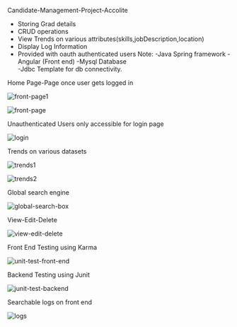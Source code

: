  Candidate-Management-Project-Accolite
- Storing Grad details
- CRUD operations
- View Trends on various attributes(skills,jobDescription,location)
- Display Log Information
- Provided with oauth authenticated users 
Note:
  -Java Spring framework
  -Angular (Front end)
  -Mysql Database  
  -Jdbc Template for db connectivity.

Home Page-Page once user gets logged in 

![front-page1](https://user-images.githubusercontent.com/49608687/117282370-4ca81f00-ae82-11eb-97d6-8813d1fc8026.JPG)

![front-page](https://user-images.githubusercontent.com/49608687/117281873-bd9b0700-ae81-11eb-9111-ff9c04d804db.JPG)

Unauthenticated Users only accessible for login page 

![login](https://user-images.githubusercontent.com/49608687/117283968-f805a380-ae83-11eb-8e3f-29019d551549.JPG)

Trends on various datasets

![trends1](https://user-images.githubusercontent.com/49608687/117282344-444fe400-ae82-11eb-8df8-add70ace648f.JPG)

![trends2](https://user-images.githubusercontent.com/49608687/117282361-487c0180-ae82-11eb-9d70-fc86d26b23b7.JPG)


Global search engine


![global-search-box](https://user-images.githubusercontent.com/49608687/117282519-782b0980-ae82-11eb-9386-86e26c50afdb.JPG)

View-Edit-Delete 

![view-edit-delete](https://user-images.githubusercontent.com/49608687/117282483-6ea1a180-ae82-11eb-9587-62433efe990e.JPG)



Front End Testing using Karma

![unit-test-front-end](https://user-images.githubusercontent.com/49608687/117282687-a7417b00-ae82-11eb-80a5-6a49d8dd8e45.JPG)

Backend Testing using Junit

![junit-test-backend](https://user-images.githubusercontent.com/49608687/117282651-9c86e600-ae82-11eb-9a8e-184041a8b8ca.JPG)


Searchable logs on front end


![logs](https://user-images.githubusercontent.com/49608687/117284156-2b483280-ae84-11eb-8711-eee3578d6e7f.JPG)





